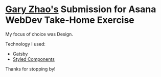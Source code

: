 # [Gary Zhao's](https://github.com/garyjzhao) Submission for Asana WebDev Take-Home Exercise

My focus of choice was Design.

Technology I used:

- [Gatsby](https://www.gatsbyjs.org/)
- [Styled Components](https://www.styled-components.com/)

Thanks for stopping by!
